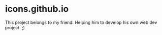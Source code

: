 # icons.github.io

This project belongs to my friend. Helping him to develop his own web dev project. ;)
